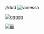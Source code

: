 //ddd
![vanessa](https://github.com/vanessacezarn/3_Semestre/issues/3#issue-2926415506)

![ggggg](https://raw.githubusercontent.com/alexandrezamberlan/bancoDeDadosUFN/refs/heads/main/diagramas/ER_Farmacia.jpg)

![jjjj](https://github.com/vanessacezarn/3_Semestre/issues/5#issue-2931544930)

